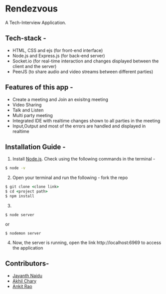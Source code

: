# Rendezvous
A Tech-Interview Application.


## Tech-stack -
- HTML, CSS and ejs (for front-end interface)
- Node.js and Express.js (for back-end server)
- Socket.io (for real-time interaction and changes displayed between the client and the server)
- PeerJS (to share audio and video streams between different parties)

## Features of this app -
- Create a meeting and Join an exisitng meeting
- Video Sharing
- Talk and Listen
- Multi party meeting
- Integrated IDE with realtime changes shown to all parties in the meeting
- Input,Output and most of the errors are handled and displayed in realtime

## Installation Guide -

1. Install [Node.js](https://nodejs.org/). Check using the following commands in the terminal -

```cmd
$ node -v
```
2. Open your terminal and run the following -
fork the repo
```cmd
$ git clone <clone link>
$ cd <project path>
$ npm install
```

3.
```
$ node server
```
or
```
$ nodemon server
```


4. Now, the server is running, open the link http://localhost:6969 to access the application

## Contributors-
- [Jayanth Naidu](https://github.com/noobguy77)
- [Akhil Chary](https://github.com/Akhilchary)
- [Ankit Rao](https://github.com/ANKIT11RAO)
